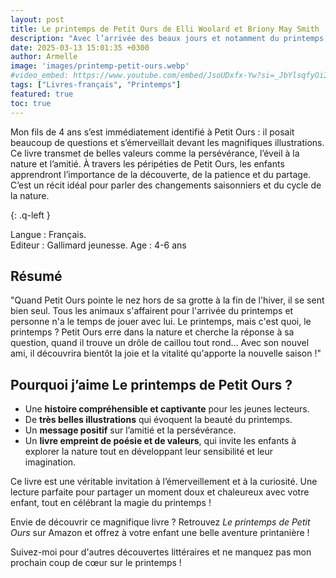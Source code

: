 ```yaml
---
layout: post
title: Le printemps de Petit Ours de Elli Woolard et Briony May Smith
description: "Avec l’arrivée des beaux jours et notamment du printemps ce 20 mars, j’ai envie de vous partager un joli livre Le printemps de Petit Ours. Ce récit invite les enfants à découvrir cette saison à travers l’émerveillement et les interrogations d’un petit ours curieux. En posant des questions aux animaux qu’il rencontre, il cherche à comprendre ce qu’est le printemps tout en apprenant à observer la nature et à se méfier des dangers, comme les loups."
date: 2025-03-13 15:01:35 +0300
author: Armelle
image: 'images/printemp-petit-ours.webp'
#video_embed: https://www.youtube.com/embed/JsoUDxfx-Yw?si=_JbYlsqfyOiI6zFO
tags: ["Livres-français", "Printemps"]
featured: true
toc: true
---
```


Mon fils de 4 ans s’est immédiatement identifié à Petit Ours : il posait beaucoup de questions et s’émerveillait devant les magnifiques illustrations. Ce livre transmet de belles valeurs comme la persévérance, l’éveil à la nature et l’amitié.
À travers les péripéties de Petit Ours, les enfants apprendront l’importance de la découverte, de la patience et du partage. C’est un récit idéal pour parler des changements saisonniers et du cycle de la nature.

{: .q-left }

Langue : Français.   
Editeur : Gallimard jeunesse.
Age : 4-6 ans

## Résumé

"Quand Petit Ours pointe le nez hors de sa grotte à la fin de l'hiver, il se sent bien seul. Tous les animaux s'affairent pour l'arrivée du printemps et personne n'a le temps de jouer avec lui. Le printemps, mais c'est quoi, le printemps ? Petit Ours erre dans la nature et cherche la réponse à sa question, quand il trouve un drôle de caillou tout rond... Avec son nouvel ami, il découvrira bientôt la joie et la vitalité qu'apporte la nouvelle saison !"

## Pourquoi j’aime Le printemps de Petit Ours ?

- Une **histoire compréhensible et captivante** pour les jeunes lecteurs.
- De **très belles illustrations** qui évoquent la beauté du printemps.
- Un **message positif** sur l’amitié et la persévérance.
- Un **livre empreint de poésie et de valeurs**, qui invite les enfants à explorer la nature tout en développant leur sensibilité et leur imagination.

Ce livre est une véritable invitation à l’émerveillement et à la curiosité. Une lecture parfaite pour partager un moment doux et chaleureux avec votre enfant, tout en célébrant la magie du printemps !    

Envie de découvrir ce magnifique livre ? Retrouvez _Le printemps de Petit Ours_ sur Amazon et offrez à votre enfant une belle aventure printanière ! 

Suivez-moi pour d'autres découvertes littéraires et ne manquez pas mon prochain coup de cœur sur le printemps !
